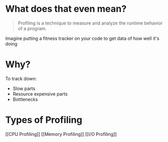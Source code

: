# What does that even mean?
>Profiling is a technique to measure and analyze the runtime behavior of a program.

Imagine putting a fitness tracker on your code to get data of how well it's doing

# Why?
To track down:
- Slow parts
- Resource expensive parts
- Bottlenecks

# Types of Profiling
[[CPU Profiling]]
[[Memory Profiling]]
[[I/O Profiling]]
